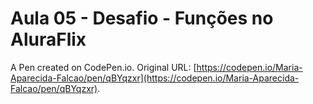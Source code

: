 # Aula 05 - Desafio - Funções no AluraFlix 

A Pen created on CodePen.io. Original URL: [https://codepen.io/Maria-Aparecida-Falcao/pen/qBYqzxr](https://codepen.io/Maria-Aparecida-Falcao/pen/qBYqzxr).

